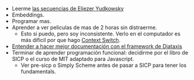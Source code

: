 - Leerme [las secuencias de Eliezer Yudkowsky](https://www.lesswrong.com/highlights)
- Embeddings.
- Programar mas.
- Aprender a ver peliculas de mas de 2 horas sin distraerme.
	- Esto si puedo, pero soy inconsistente. Verlo en el computador es más dificil por que hago [Context Switch](varios/Context%20Switch.md).
- [Entender a hacer mejor documentación con el framework de Diataxis](https://diataxis.fr/)
- Terminar de aprender programación funcional: decidirme por el libro de SICP o el curso de MIT adaptado para Javascript.
	- Ver pre-sicp o Simply Scheme antes de pasar a SICP para tener los fundamentals.
